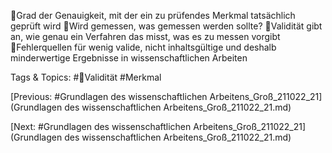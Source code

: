 Grad der Genauigkeit, mit der ein zu prüfendes Merkmal tatsächlich geprüft wird
Wird gemessen, was gemessen werden sollte?
Validität gibt an, wie genau ein Verfahren das misst, was es zu messen vorgibt
Fehlerquellen für wenig valide, nicht inhaltsgültige und deshalb minderwertige Ergebnisse in 
wissenschaftlichen Arbeiten

   Tags & Topics:
   #Validität
   #Merkmal

[Previous: #Grundlagen des wissenschaftlichen Arbeitens_Groß_211022_21](Grundlagen des wissenschaftlichen Arbeitens_Groß_211022_21.md)

[Next: #Grundlagen des wissenschaftlichen Arbeitens_Groß_211022_21](Grundlagen des wissenschaftlichen Arbeitens_Groß_211022_21.md)